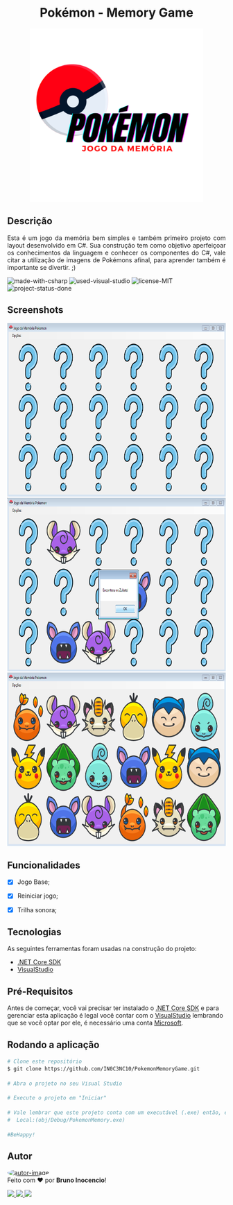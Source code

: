 <!-- Título -->
<h1 align="center" id="title">Pokémon - Memory Game</h1>
<!-- Logo -->
<p align="center">
  <img height="400" alt="pokemon-memorygame-logo" title="Pokémon - Memory Game" src="./assets/images/logo.png" />
</p>

<!-- Descrição -->
<h2 align="left" id="descricao">Descrição</h2>
<p align="justify">Esta é um jogo da memória bem simples e também primeiro projeto com layout desenvolvido em C#. Sua construção tem como objetivo aperfeiçoar os conhecimentos da linguagem e conhecer os componentes do C#, vale citar a utilização de imagens de Pokémons afinal, para aprender também é importante se divertir.  ;)</p>


<!-- Shield -->
<p>
	<img src="https://img.shields.io/badge/Made%20with-CSharp-239120?style=for-the-badge&logo=c-sharp&logoColor=239120" title="Feito com CSharp" alt="made-with-csharp"></img>
    <img src="https://img.shields.io/badge/Used-Visual Studio-5C2D91?style=for-the-badge&logo=visual-studio&logoColor=5C2D91" title="Utilizado o Visual Studio" alt="used-visual-studio"></img>
	<img src="https://img.shields.io/badge/License-MIT-green?style=for-the-badge" title="Licença MIT" alt="license-MIT"></img>
    <img src="https://img.shields.io/badge/Status-Done-blue?style=for-the-badge" title="Status do Projeto: Concluído" alt="project-status-done"></img>
    <!--<img src="https://img.shields.io/badge/Status-Working-F08705?style=for-the-badge" title="Status do Projeto: Trabalhando" alt="project-status-working"></img>-->
</p>


<!-- Screenshots -->
<h2 align="left" id="screenshots">Screenshots</h2>
<p align="center">
  <img height="400" alt="screenshot-register-user" title="Inicio do jogo" src="./assets/screenshots/Screenshot_2.png" />
  <img height="400" alt="screenshot-show-products" title="Alguns pares descobertos" src="./assets/screenshots/Screenshot_3.png" />
  <img height="400" alt="screenshot-create-product" title="Todos pares descobertos" src="./assets/screenshots/Screenshot_1.png" />
</p>


<!-- Funcionalidades -->
<h2 align="left" id="funcionalidades">Funcionalidades</h2>

- [x] Jogo Base;
- [x] Reiniciar jogo;
- [x] Trilha sonora;


<!-- Tecnologias -->
<h2 align="left" id="tecnologias">Tecnologias</h2>

As seguintes ferramentas foram usadas na construção do projeto:

- [.NET Core SDK](https://dotnet.microsoft.com/download)
- [VisualStudio](https://visualstudio.microsoft.com/pt-br/downloads/)


<!-- Pré-Requisitos -->
<h2 align="left" id="pre">Pré-Requisitos</h2>

Antes de começar, você vai precisar ter instalado o [.NET Core SDK](https://dotnet.microsoft.com/download) e para gerenciar esta aplicação é legal você contar com o [VisualStudio](https://visualstudio.microsoft.com/pt-br/downloads/) lembrando que se você optar por ele, é necessário uma conta [Microsoft](https://www.microsoft.com/mscomhp/onerf/signin?EEL=True&pcexp=True&ru=https%3A%2F%2Fwww.microsoft.com%2Fpt-br).


<!-- Executando o app -->
<h2 align="left" id="run">Rodando a aplicação</h2>

```bash
# Clone este repositório
$ git clone https://github.com/IN0C3NC10/PokemonMemoryGame.git

# Abra o projeto no seu Visual Studio

# Execute o projeto em "Iniciar"

# Vale lembrar que este projeto conta com um executável (.exe) então, é possível usar de forma direta
#  Local:(obj/Debug/PokemonMemory.exe)

#BeHappy!
```

<!-- Autor -->
<h2 align="left" id="autor">Autor</h2>
<p>
	<a href="https://github.com/IN0C3NC10">
		<img style="border-radius: 50%;" src="https://avatars.githubusercontent.com/u/73368174?v=4" width="100px;" alt="autor-image" title="IN0C3NC10"/>
	</a>
	<br />
	Feito com ❤️ por <strong>Bruno Inocencio</strong>!
</p>

<p align="left">
  <!-- Outlook -->
  <a href="mailto:bruno.inocencio@fatec.sp.gov.br" alt="Outlook" target="_blank">
    <img height="35" src="https://img.shields.io/badge/Outlook-00001a?style=for-the-badge&logo=microsoft-outlook&logoColor=0078D4" />
  </a>
  <!-- Linkedin -->
  <a href="https://cutt.ly/nQlVjQV" alt="Linkedin" target="_blank">
    <img height="35" src="https://img.shields.io/badge/-LinkedIn-00001a?style=for-the-badge&logo=linkedin&logoColor=%230077B5" />
  </a>
  <!-- GitHub -->
  <a href="https://github.com/IN0C3NC10" alt="GitHub" target="_blank">
    <img height="35" src="https://img.shields.io/badge/GitHub-100000?style=for-the-badge&logo=github&logoColor=white" />
  </a>
</p>
